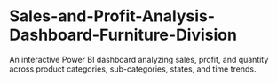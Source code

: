 # Sales-and-Profit-Analysis-Dashboard-Furniture-Division
An interactive Power BI dashboard analyzing sales, profit, and quantity across product categories, sub-categories, states, and time trends.
